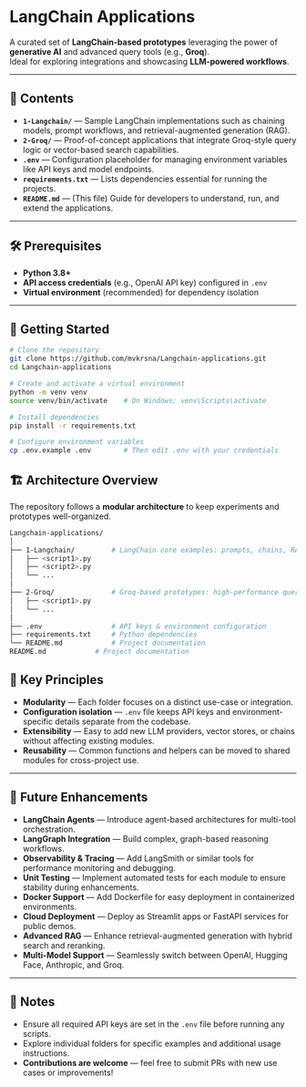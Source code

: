 # LangChain Applications

A curated set of **LangChain-based prototypes** leveraging the power of **generative AI** and advanced query tools (e.g., **Groq**).  
Ideal for exploring integrations and showcasing **LLM-powered workflows**.

---

## 📂 Contents

- **`1-Langchain/`** — Sample LangChain implementations such as chaining models, prompt workflows, and retrieval-augmented generation (RAG).
- **`2-Groq/`** — Proof-of-concept applications that integrate Groq-style query logic or vector-based search capabilities.
- **`.env`** — Configuration placeholder for managing environment variables like API keys and model endpoints.
- **`requirements.txt`** — Lists dependencies essential for running the projects.
- **`README.md`** — (This file) Guide for developers to understand, run, and extend the applications.

---

## 🛠 Prerequisites

- **Python 3.8+**
- **API access credentials** (e.g., OpenAI API key) configured in `.env`
- **Virtual environment** (recommended) for dependency isolation

---

## 🚀 Getting Started

```bash
# Clone the repository
git clone https://github.com/mvkrsna/Langchain-applications.git
cd Langchain-applications

# Create and activate a virtual environment
python -m venv venv
source venv/bin/activate    # On Windows: venv\Scripts\activate

# Install dependencies
pip install -r requirements.txt

# Configure environment variables
cp .env.example .env        # Then edit .env with your credentials
```

## 🏗 Architecture Overview

The repository follows a **modular architecture** to keep experiments and prototypes well-organized.

```bash
Langchain-applications/
│
├── 1-Langchain/         # LangChain core examples: prompts, chains, RAG, and integrations
│   ├── <script1>.py
│   ├── <script2>.py
│   └── ...
│
├── 2-Groq/              # Groq-based prototypes: high-performance queries and vector DB search
│   ├── <script1>.py
│   └── ...
│
├── .env                 # API keys & environment configuration
├── requirements.txt     # Python dependencies
└── README.md            # Project documentation
README.md            # Project documentation


```
## 📜 Key Principles

- **Modularity** — Each folder focuses on a distinct use-case or integration.
- **Configuration isolation** — `.env` file keeps API keys and environment-specific details separate from the codebase.
- **Extensibility** — Easy to add new LLM providers, vector stores, or chains without affecting existing modules.
- **Reusability** — Common functions and helpers can be moved to shared modules for cross-project use.

---

## 🔮 Future Enhancements

- **LangChain Agents** — Introduce agent-based architectures for multi-tool orchestration.
- **LangGraph Integration** — Build complex, graph-based reasoning workflows.
- **Observability & Tracing** — Add LangSmith or similar tools for performance monitoring and debugging.
- **Unit Testing** — Implement automated tests for each module to ensure stability during enhancements.
- **Docker Support** — Add Dockerfile for easy deployment in containerized environments.
- **Cloud Deployment** — Deploy as Streamlit apps or FastAPI services for public demos.
- **Advanced RAG** — Enhance retrieval-augmented generation with hybrid search and reranking.
- **Multi-Model Support** — Seamlessly switch between OpenAI, Hugging Face, Anthropic, and Groq.

---

## 📌 Notes

- Ensure all required API keys are set in the `.env` file before running any scripts.
- Explore individual folders for specific examples and additional usage instructions.
- **Contributions are welcome** — feel free to submit PRs with new use cases or improvements!
